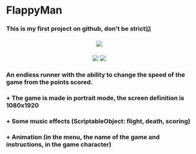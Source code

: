 # FlappyMan
<h3> This is my first project on github, don't be strict🇺</h3>
<h3 align="center"><img src="https://user-images.githubusercontent.com/89748954/163071343-60a4c1b7-5c09-4eea-a454-791304e3b0d7.png">
<h3 align="center"><img src="https://user-images.githubusercontent.com/89748954/163071509-19a8f9ed-af37-415d-928a-ba254380cc1b.png">   <img src="https://user-images.githubusercontent.com/89748954/163071551-f6eddebe-ca8b-412e-ae3e-5733c05881b8.png">
<h3> An endless runner with the ability to change the speed of the game from the points scored.
<h3> + The game is made in portrait mode, the screen definition is 1080x1920
<h3> + Some music effects (ScriptableObject: flight, death, scoring)
<h3> + Animation (in the menu, the name of the game and instructions, in the game character)
